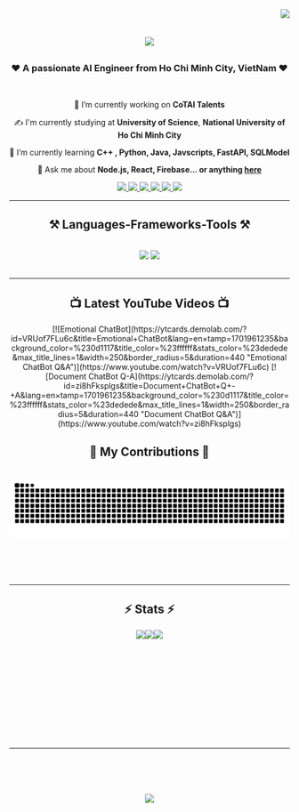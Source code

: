 <img align="right" src="https://visitor-badge.laobi.icu/badge?page_id=PhuocPhat1005.PhuocPhat1005" />

<h1 align="center">
    <img src="https://readme-typing-svg.herokuapp.com/?font=Righteous&size=35&center=true&vCenter=true&width=500&height=70&duration=4000&lines=Hello+There!+👋;+I'm+Le+Phuoc+Phat😽;+Nice+To+Meet+You😍" />
</h1>

<h3 align="center"> ❤️ A passionate AI Engineer from Ho Chi Minh City, VietNam ❤️</h3>

<br/>

<div align="center">
 
 🔭 I’m currently working on **CoTAI Talents**

 ✍️ I'm currently studying at **University of Science**, **National University of Ho Chi Minh City**
 
 🌱 I’m currently learning **C++ , Python, Java, Javscripts, FastAPI, SQLModel**

💬 Ask me about **Node.js, React, Firebase... or anything [here](https://github.com/PhuocPhat1005/PhuocPhat1005/issues)**

 </div>
 
<div align="center"> 
  <a href="mailto:phatlephuoc1005@gmail.com">
    <img src="https://img.shields.io/badge/Gmail-D14836?style=for-the-badge&logo=gmail&logoColor=white" />
  </a>
  <a href="https://github.com/PhuocPhat1005" target="_blank">
    <img src="https://img.shields.io/badge/Portfolio-FF5722?style=for-the-badge&logo=todoist&logoColor=white" target="_blank" />
  </a>
  <a href="https://www.facebook.com/profile.php?id=100089927324866" target="_blank">
    <img src="https://img.shields.io/badge/Facebook-1877F2?style=for-the-badge&logo=facebook&logoColor=white" target = "_blank" />
  </a>
    <a href="https://linkedin.com/in/phatlephuoc1005">
        <img src="https://img.shields.io/badge/LinkedIn-0077B5?style=for-the-badge&logo=linkedin&logoColor=white" target="_blank"/>
    </a>
    <a href="mailto:22127322@student.hcmus.edu.vn">
        <img src="https://img.shields.io/badge/Microsoft_Outlook-0078D4?style=for-the-badge&logo=microsoft-outlook&logoColor=white" target = "_blank">        
    </a>
    <a href = "https://l.facebook.com/l.php?u=https%3A%2F%2Finstagram.com%2Fhenryle355%3Figshid%3DOGQ5ZDc2ODk2ZA%253D%253D%26fbclid%3DIwAR3S3mLlmy33W1gLOoRD6aG7YM-aC6XMYSZue7yLv9tYdFGKK6JsZ0J6TF8&h=AT0KNNHBY682SPvSn5hbKpztYLaxEqVGYMpShInVwpg13Wb1SQaEQQy7OonehC3FKhKttj4Patg3YrqgfXsJ-4JZnUk6joFKEo_oAD854s5pGST7qBoFU05w8E5f7CvP2GrUhg">
        <img src = "https://img.shields.io/badge/Instagram-E4405F?style=for-the-badge&logo=instagram&logoColor=white" target = "_blank" />
    </a>
</div>

 <hr/>
 
<h2 align="center">⚒️ Languages-Frameworks-Tools ⚒️</h2>
<br/>
<div align="center">
    <img src="https://skillicons.dev/icons?i=react,bootstrap,mui,html,css,vscode,github,figma,tailwind,git,r" />
    <img src="https://skillicons.dev/icons?i=nodejs,python,javascript,typescript,express,firebase,mongodb,c,java,nextjs,mysql,flask" /><br>
</div>

<br/>
<hr/>

<div align = "center">
    <h2>📺 Latest YouTube Videos 📺</h2>
    <!-- BEGIN YOUTUBE-CARDS -->
    [![Emotional ChatBot](https://ytcards.demolab.com/?id=VRUof7FLu6c&title=Emotional+ChatBot&lang=en&timestamp=1701961235&background_color=%230d1117&title_color=%23ffffff&stats_color=%23dedede&max_title_lines=1&width=250&border_radius=5&duration=440 "Emotional ChatBot Q&A")](https://www.youtube.com/watch?v=VRUof7FLu6c)
    [![Document ChatBot Q-A](https://ytcards.demolab.com/?id=zi8hFksplgs&title=Document+ChatBot+Q+-+A&lang=en&timestamp=1701961235&background_color=%230d1117&title_color=%23ffffff&stats_color=%23dedede&max_title_lines=1&width=250&border_radius=5&duration=440 "Document ChatBot Q&A")](https://www.youtube.com/watch?v=zi8hFksplgs)
    <!-- END YOUTUBE-CARDS -->
</div>



<div align="center">
  <h2>🐍 My Contributions 🐍</h2>
  <br>
  <img alt="snake eating my contributions" src="https://raw.githubusercontent.com/PhuocPhat1005/PhuocPhat1005/output/github-contribution-grid-snake.svg" />
  
  <br/><br/><br/>
</div>

<hr/>

<div align="center">
  <h2 > ⚡ Stats ⚡ </h2>
  <div style="display: flex; justify-content: center;">
    <img height="150px" src="https://streak-stats.demolab.com/?user=PhuocPhat1005&theme=react&border=61dafb&hide_border=true" />
    <img height="150px" src="https://github-readme-stats.vercel.app/api/top-langs/?username=PhuocPhat1005&hide=c%23,powershell,Mathematica,Ruby,Objective-C,Objective-C%2b%2b,Cuda&title_color=61dafb&text_color=ffffff&icon_color=61dafb&bg_color=20232a&langs_count=8&layout=compact&border_color=61dafb&hide_border=true&size_weight=0.5&count_weight=0.5" />
    <img height="150px" src="https://github-readme-stats.vercel.app/api?username=PhuocPhat1005&show_icons=true&theme=react&border_color=61dafb&hide_border=true" />
  </div>
</div>

<br/><br/>

<hr/>

<br/>

<h1 align="center">
    <img src="https://readme-typing-svg.herokuapp.com/?font=Righteous&size=35&center=true&vCenter=true&width=500&height=70&duration=4000&lines=Hello+There!+👋;+Thanks+for+Watching😽;" />
</h1>

<br/>
